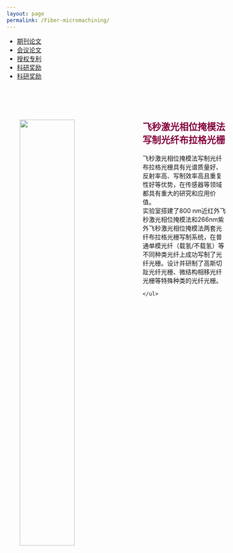 ```yaml
---
layout: page
permalink: /Fiber-micromachining/
---
```


<div class="navbar center fifth">
<ul>
    <li class="active"><a href="{{ "/Fiber-micromachining" | prepend: site.baseurl }}">期刊论文</a></li>
    <li><a href="{{ "/Fiber-micromachining/CO2" | prepend: "/Fiber-micromachining" | prepend: site.baseurl }}">会议论文</a></li>
    <li><a href="{{ "/Fiber-micromachining/ARC" | prepend: "/Fiber-micromachining" | prepend: site.baseurl }}">授权专利</a></li>
    <li><a href="{{ "/Fiber-micromachining/SPF" | prepend: "/Fiber-micromachining" | prepend: site.baseurl }}">科研奖励</a></li>
    <li><a href="{{ "/Fiber-micromachining/Micro-Nano" | prepend: "/Fiber-micromachining" | prepend: site.baseurl }}">科研奖励</a></li>
</ul>
</div>

<br>

<div class="wrap clearfix">
    <img src="{{ site.baseurl }}/images/hj.png" style="float: left; width: 50%; margin: 15px; padding: 15px;" >
    <h2 style="color: #870A40;padding-top: 1.9rem;">飞秒激光相位掩模法写制光纤布拉格光栅</h2> 
    <ul>
    飞秒激光相位掩模法写制光纤布拉格光栅具有光谱质量好、反射率高、写制效率高且重复性好等优势，在传感器等领域都具有重大的研究和应用价值。<br>
    实验室搭建了800 nm近红外飞秒激光相位掩模法和266nm紫外飞秒激光相位掩模法两套光纤布拉格光栅写制系统，在普通单模光纤（载氢/不载氢）等不同种类光纤上成功写制了光纤光栅。设计并研制了高斯切趾光纤光栅、微结构相移光纤光栅等特殊种类的光纤光栅。
       
    </ul>
</div>